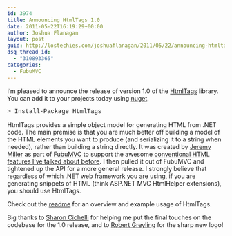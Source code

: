 ```yaml
---
id: 3974
title: Announcing HtmlTags 1.0
date: 2011-05-22T16:19:29+00:00
author: Joshua Flanagan
layout: post
guid: http://lostechies.com/joshuaflanagan/2011/05/22/announcing-htmltags-1-0/
dsq_thread_id:
  - "310893365"
categories:
  - FubuMVC
---
```

I&#8217;m pleased to announce the release of version 1.0 of the <a href="https://github.com/darthfubumvc/htmltags" target="_blank">HtmlTags</a> library. You can add it to your projects today using <a href="http://www.nuget.org/" target="_blank">nuget</a>.

<font face="Courier New">> Install-Package HtmlTags</font>

HtmlTags provides a simple object model for generating HTML from .NET code. The main premise is that you are much better off building a model of the HTML elements you want to produce (and serializing it to a string when needed), rather than building a string directly. It was created by <a href="http://codebetter.com/jeremymiller/" target="_blank">Jeremy Miller</a> as part of <a href="https://github.com/DarthFubuMVC/fubumvc" target="_blank">FubuMVC</a> to support the awesome <a href="http://lostechies.com/joshuaflanagan/2011/02/23/code-samples-from-my-adnug-talk-coding-with-conventions/" target="_blank">conventional HTML features I&#8217;ve talked about before</a>. I then pulled it out of FubuMVC and tightened up the API for a more general release. I strongly believe that regardless of which .NET web framework you are using, if you are generating snippets of HTML (think ASP.NET MVC HtmlHelper extensions), you should use HtmlTags.

Check out the <a href="https://github.com/DarthFubuMVC/htmltags/blob/master/readme.md" target="_blank">readme</a> for an overview and example usage of HtmlTags.

Big thanks to <a href="http://lostechies.com/sharoncichelli/" target="_blank">Sharon Cichelli</a> for helping me put the final touches on the codebase for the 1.0 release, and to <a href="http://blog.robertgreyling.com/" target="_blank">Robert Greyling</a> for the sharp new logo!